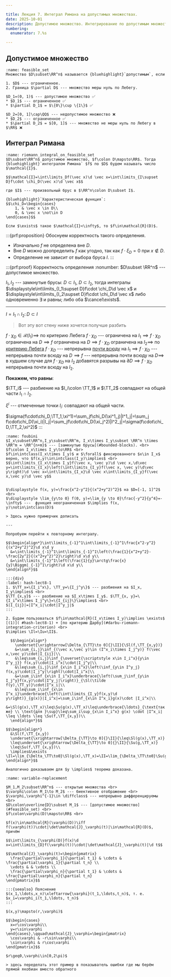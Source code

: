 ```yaml
---

title: Лекция 7. Интеграл Римана на допустимых множествах.
date: 2025-10-01
description: Допустимое множество. Интегрирование по допустимым множествам и корректность такого определения. Теорема Фубини. Теорема о замене переменных в кратном интеграле. 
numbering:
  enumerator: 7.%s

---
```


## Допустимое множество

```{prf:definition} Допустимое множество
:name: feasible_set
Множество $D\subset\RR^n$ называется {bluehighlight}`допустимым`, если 

1. $D$ --- ограниченное.
2. Граница $\partial D$ --- множество меры нуль по Лебегу.
```

```{prf:example}
$D_1=(0, 1)$ --- допустимое множество ✅
* $D_1$ --- ограниченное ✅
* $\partial D_1$ = $\{0\}\cup \{1\}$ ✅
```

```{prf:example}
$D_2=[0, 1]\cap\QQ$ --- недопустимое множество ❌
* $D_2$ --- ограниченное ✅
* $\partial D_2$ = $[0, 1]$ --- множество не меры нуль по Лебегу в $\RR$ ❌
```

## Интеграл Римана

```{prf:definition}
:name: riemann_integral_on_feasible_set
$D\subset\RR^n$ допустимое множество, $f\colon D\mapsto\RR$. Тогда {bluehighlight}`интегралом Римана` $f$ по $D$ будем называть число $\mathcal{I}$.

$$\mathcal{I}=\int\limits_Df(\vec x)\d \vec x=\int\limits_{I\supset D}f\cdot \chi_D(\vec x)\d \vec x$$

где $I$ --- произвольный брус в $\RR^n\colon D\subset I$.

{bluehighlight}`Характеристическая функция`:
$$\chi_D=\begin{cases}
    1, & \vec x \in D\\
    0, & \vec x \not\in D
\end{cases}$$

Если $\exists$ такое $\mathcal{I}<\infty$, то $f\in\mathcal{R}(D)$.
```

:::{prf:proposition}
Обоснуем корректность такого определения.
* Изначально $f$ не определена вне $D$.
* Вне $D$ можно доопределить $f$ как угодно, так как $f\cdot\xi_D=0$ при $x\not\in D$.
* Определение не зависит от выбора бруса $I$.
:::

:::{prf:proof} Корректность определения
:nonumber:
$D\subset \RR^n$ --- допустимое множество.

$I_1, I_2$ --- замкнутые брусы: $D\subset I_1$, $D\subset I_2$, тогда интегралы $\displaystyle\int\limits_{I_1\supset D}f\cdot \chi_D\d \vec x$ и $\displaystyle\int\limits_{I_2\supset D}f\cdot \chi_D\d \vec x$ либо одновременно $\exists$ и равны; либо оба $\cancel\exists$.

---

$I=I_1\cap I_2\colon D\subset I$

> Вот эту вот стену ниже хочется получше разбить

$f\cdot\chi_D\in\mathcal{R}(I_1)\implies$ по критерию Лебега $f\cdot\chi_D$ --- ограничена на $I_1\implies f\cdot\chi_D$ ограничена на $D\implies f$ ограничена на $D\implies f\cdot\chi_D$ ограничена на $I_2\implies$ по [критерию Лебега](#Lebegue-criterion) $f\cdot\chi_D$ --- непрерывна [почти всюду](#almost_everywhere) на $I_1\implies f\cdot\chi_D$ --- непрерывна почти всюду на $D\implies f$ --- непрерывна почти всюду на $D \implies$ в худшем случае для $f\cdot\chi_D$ на $I_2$ добавятся разрывы на $\partial D\implies f\cdot\chi_D$ непрерывна почти всюду на $I_2$.

**Покажем, что равны**:

$\TT_i$ --- разбиение на $I_i\colon \TT_1$ и $\TT_2$ совпадают на общей части $I_1\cap I_2$.

$\xi^i$ --- отмеченные точки $I_i\colon$ совпадают на общей части.

$\sigma(f\cdot\chi_D,\TT_1,\xi^1)=\sum_jf\chi_D(\xi^1_j)|I^1_j|=\sum_j f\cdot\chi_D(\xi_i)|I_j|=\sum_jf\cdot\chi_D(\xi_j^2)|I^2_j|=\sigma(f\cdot\chi_D,\TT_2,\xi^2)$
:::

```{prf:theorem} Фубини
:name: foubini
$I_x\subset\RR^n,I_y\subset\RR^m, I_x\times I_y\subset \RR^n \times \RR^m = \RR^{n+m}$ --- [замкнутые брусы](#bounded-blocks). <br>
$f\colon I_x\times I_y\to\RR$ <br>
$f\in\intclass(I_x\times I_y)$ и $\forall$ фиксированного $x\in I_x$ верно, что $f(x,y)\in\intclass(I_y)\implies$ <br>
$$\int\limits_{I_x\times I_y}f(\vec x, \vec y)\d \vec x,\d\vec y=\int\limits_{I_x}\left(\int\limits_{I_y}f(\vec x, \vec y)\d\vec y\right)\d \vec x=\int\limits_{I_x}\d \vec x\int\limits_{I_y}f(\vec x,\vec y)\d \vec y$$
```

```{prf:example} Функция, к которой теорема Фубини не применима

$\displaystyle f(x, y)=\frac{x^2-y^2}{(x^2+y^2)^2}$ на $D=[-1, 1]^2$ <br>
$\displaystyle \lim_{y\to 0} f(0, y)=\lim_{y \to 0}\frac{-y^2}{y^4}=-\infty$ ---  функция неограниченная $\implies f(x, y)\notin\intclass(D)$

> Здесь нужно примерчик дописать

---

Попробуем перейти к повторному интегралу.

$$\begin{align*}\int\limits_{-1}^1\int\limits_{-1}^1\frac{x^2-y^2}{(x^2+y^2)^2}\d x\d y
  &=\int\limits_{-1}^1\int\limits_{-1}^1\left(\frac{1}{x^2+y^2}-\frac{2y^2}{(x^2+y^2)^2}\right)\d x\d y\\
  &=\int\limits_{-1}^1\left(\frac{1}{y}\arctg\frac{x}{y}\Biggm|_{-1}^1\right)\d x\d y\\
\end{align*}$$
```

```{prf:proof}
:::{div}
:label: hash-lect8-1
1. $\TT_x=\{I_i^x\}, \TT_y=\{I_j^y\}$ --- разбиения на $I_x, I_y\implies$ <br>
$\TT_{x,y}$ --- разбиение на $I_x\times I_y$. $\TT_{x, y}=\{I_i^x\times I_j^y\}=\{I_{ij}\}\implies$ <br>
$|I_{ij}|=|I^x_i|\cdot|I^y_j|$
:::

2. Будем пользоваться $f\in\mathcal{R}(I_x\times I_y)\implies \exists$ [(1)]( #hash-lect8-1) + [по критерию Дарбу](#darbu-riemann-integration-criterion) <br>
$\implies \Il=\Iu=\II$.

  $$\begin{align*}
    \underset{\xrightarrow[\Delta_{\TT}\to 0]{}\II}{\Sl(f,\TT_{x,y})}
    &=\sum_{i,j}\inf_{(\vec x,\vec y)\in (I^x_i\times I_j^y)} f(\vec x,\vec y)\cdot|I_{ij}|\\
    &\leq\sum_{i,j}\inf_{\overset{\scriptstyle x\in I_i^x}{y\in I^y_j}} f(x,y)\cdot|I_i^x|\cdot|I_j^y|\\
    &\leq\sum_{i,j}\inf_{x\in I_i^x}\left(\inf_{y\in I^y_j} f(x,y)\cdot|I_j^y|\right)\cdot|I_i^x|\\
    &=\sum_i\inf_{x\in I_i^x}\underbrace{\left(\sum_j\inf_{y\in I_j^y}f(x,y)\cdot|I^y_j|\right)}_{\Sl(\tilde f(y),\TT_y)}\cdot|I^x_i|\\
    &\leq\sum_i\inf_{x\in I^x_i}\underbrace{\left(\int\limits_{I_y}f(x,y)\d y\right)}_{g(x)}|I_i^x|=\sum_i\inf_{x\in I^x_i}g(x)\cdot |I_i^x|\\
    &=\Sl(g(x),\TT_x)\leq\Su(g(x),\TT_x)\leq\underbrace{\ldots}_{\text{так же} \\ \text{для }\sup}\leq\sum_i\sup_{x\in I_i^x} g(x) \cdot |I^x_i| \leq \ldots \leq \Su(f,\TT_{x,y})\\
  \end{align*}$$

$$\begin{align*}
  &\Sl(f,\TT_{x,y})
  \underset{\xrightarrow[\Delta_{\TT}\to 0]{}\II}{\leq\Sl(g(x),\TT_x)}
  \leq\underset{\xrightarrow[\Delta_{\TT}\to 0]{}\II}{\Su(g,\TT_x)}
  \leq\Su(f,\TT_{x,y})\\
  \implies&\exists \Il=\lim_{\Delta_\TT\to0}\Sl(g(x),\TT_x)=\II=\lim_{\Delta_\TT\to0}\Su(g(x),\TT_x)=\Iu
\end{align*}$$

Аналогично доказываем для $y \implies$ теорема доказана.
```

```{prf:theorem} Замена переменных в критерии интегрирования
:name: variable-replacement

$M_1,M_2\subset\RR^n$ --- открытые множества <br>
$\varphi\colon M_1\to M_2$ --- биективное отображение <br>
$\varphi,\varphi^{-1}\in \diffclass$ --- непрерывно дифференцируемы <br>
$D\colon\overline{D}\subset M_1$ --- [допустимое множество](#feasible_set) <br>
$f\colon\varphi(D)\mapsto\RR$ <br>

$f(x)\in\mathcal{R}(\varphi(D))\iff f(\varphi(t))\cdot|\det\mathcal{J}_\varphi(t)|\in\mathcal{R}(D)$, причём 

$$\int\limits_{\varphi(D)}f(x)\d x=\int\limits_{D}f(\varphi(t))\cdot|\det\mathcal{J}_\varphi(t)|\d t$$

$$\mathcal{J}_\varphi(t)=\begin{pmatrix}
  \frac{\partial\varphi_1}{\partial t_1} & \cdots & \frac{\partial\varphi_1}{\partial t_n} \\
  \vdots & & \vdots \\
  \frac{\partial\varphi_n}{\partial t_1} & \cdots & \frac{\partial\varphi_n}{\partial t_n}
\end{pmatrix}$$

:::{seealso} Пояснение
$(x_1,\ldots,x_n)\xleftarrow{\varphi}(t_1,\ldots,t_n)$, т. е. $x_i=\varphi_i(t_1,\ldots, t_n)$
:::
```

```{prf:example}
$(x,y)\mapsto(r,\varphi)$

$$\begin{cases}
  x=r\cos\varphi\\
  y=r\sin\varphi
\end{cases},\qquad\mathcal{J}_\varphi=\begin{pmatrix}
  \cos\varphi & -r\sin\varphi\\
  \sin\varphi & r\cos\varphi
\end{pmatrix}$$

$r\geq0,\varphi\in[0,2\pi)$

> здесь переделать этот пример в показыватель ошибки где мы берём прямой якобиан вместо обратного
```